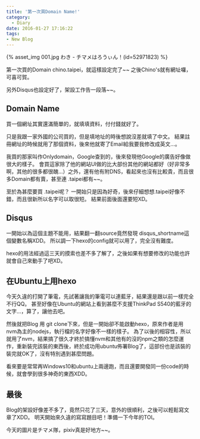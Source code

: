 ```yaml
---
title: '第一次買Domain Name!'
category:
  - Diary
date: 2016-01-27 17:16:22
tags:
- New Blog
---
```


{% asset_img 001.jpg わき - チマメはろうぃん！(id=52971823) %}

第一次買的Domain chino.taipei，就這樣設定完了~~
之後Chino's就有網址囉，可喜可賀。

另外Disqus也設定好了，架設工作告一段落~~。

<!--more-->

## Domain Name
買一個網址其實還滿簡單的，就填填資料，付付錢就好了。

只是我跟一家外國的公司買的，但是填地址的時後想說沒差就填了中文。
結果註冊網址的時候就用了那個資料，後來他就寄了Email給我要我修改成英文...。

我買的那家叫作Onlydomain，Google查到的，後來發現他Google的廣告好像做很大的樣子。
會買這家除了他的網站UI做的比大部份其他的網站都好（好非常多啊，其他的很多都很醜...）之外，還有他有附DNS，看起來也沒有比較貴，而且很多Domain都有賣，甚至連 .taipei都有~~。

至於為甚麼要買 .taipei呢？
一開始只是因為好奇，後來仔細想想.taipei好像不錯，而且很新所以名字可以取很短。
結果前面後面還要短XD。

## Disqus
一開始以為這個主題不能用，結果翻一翻source竟然發現 disqus_shortname這個變數名稱XDD。
所以調一下hexo的config就可以用了，完全沒有難度。

hexo的用法經過這三天的摸索也差不多了解了，之後如果有想要修改的功能也許就會自己來動手了吧XD。

## 在Ubuntu上用hexo
今天久違的打開了筆電，先試著讓我的筆電可以連藍牙，結果還是跟以前一樣完全不行QQ。
甚至好像在Ubuntu的網站上看到甚麼不支援ThinkPad S540的藍牙的文字...，算了，讓他去吧。

然後就把Blog 用 git clone下來，但是一開始卻不能啟動hexo，原來作者是用nvm為主的nodejs，執行檔的名字好像不一樣的樣子。
為了以後的相容性，所以就用了nvm，結果搞了很久才終於搞懂nvm和其他有的沒的npm之類的怎麼運作，重新裝完該裝的東西後，終於成功用ubuntu佈署Blog了，這部份也是該裝的裝完就OK了，沒有特別遇到甚麼問題。

看來要是常常再Windows10和ubuntu上兩邊跑，而且還要開發同一份code的時候，就會學到很多神奇的東西XDD。

## 最後
Blog的架設好像差不多了，竟然只花了三天，意外的很順利，之後可以輕鬆寫文章了XDD。
明天開始來久違的寫寫題目吧！準備一下今年的TOI。

今天的圖片是チマメ隊，pixiv真是好地方~~。
